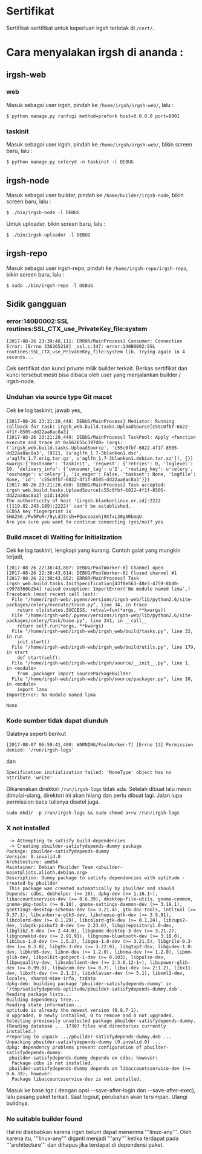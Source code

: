 # Sertifikat

Sertifikat-sertifikat untuk keperluan irgsh terletak di `/cert/`.

# Cara menyalakan irgsh di ananda :

## irgsh-web

### web

Masuk sebagai user irgsh, pindah ke `/home/irgsh/irgsh-web/`, lalu :

```
$ python manage.py runfcgi method=prefork host=0.0.0.0 port=8001
```

### taskinit

Masuk sebagai user irgsh, pindah ke `/home/irgsh/irgsh-web/`, bikin screen baru, lalu :

```
$ python manage.py celeryd -n taskinit -l DEBUG
```

## irgsh-node

Masuk sebagai user builder, pindah ke `/home/builder/irgsh-node`, bikin screen baru, lalu :

```
$ ./bin/irgsh-node -l DEBUG
```

Untuk uploader, bikin screen baru, lalu :

```
$ ./bin/irgsh-uploader -l DEBUG
```

## irgsh-repo
Masuk sebagai user irgsh-repo, pindah ke `/home/irgsh-repo/irgsh-repo`, bikin screen baru, lalu :

```
$ sudo ./bin/irgsh-repo -l DEBUG
```


## Sidik gangguan

### error:140B0002:SSL routines:SSL_CTX_use_PrivateKey_file:system

```
[2017-08-26 23:39:48,111: ERROR/MainProcess] Consumer: Connection Error: [Errno 336265218] _ssl.c:347: error:140B0002:SSL routines:SSL_CTX_use_PrivateKey_file:system lib. Trying again in 4 seconds...
```

Cek sertifikat dan kunci private milik builder terkait. Berkas sertifikat dan kunci tersebut mesti bisa dibaca oleh user yang menjalankan builder / irgsh-node.

### Unduhan via source type Git macet

Cek ke log taskinit, jawab yes, 

```
[2017-08-26 23:21:20,448: DEBUG/MainProcess] Mediator: Running callback for task: irgsh_web.build.tasks.UploadSource[c55c0fbf-6822-4f1f-8505-dd22aa8ac8a3]
[2017-08-26 23:21:20,449: DEBUG/MainProcess] TaskPool: Apply <function execute_and_trace at 0x562655c397d0> (args:('irgsh_web.build.tasks.UploadSource', 'c55c0fbf-6822-4f1f-8505-dd22aa8ac8a3', (9721, [u'aglfn_1.7-3blankon1.dsc', u'aglfn_1.7.orig.tar.gz', u'aglfn_1.7-3blankon1.debian.tar.xz']), {}) kwargs:{'hostname': 'taskinit', 'request': {'retries': 0, 'loglevel': 10, 'delivery_info': {'consumer_tag': u'2', 'routing_key': u'celery', 'exchange': u'celery'}, 'is_eager': False, 'taskset': None, 'logfile': None, 'id': 'c55c0fbf-6822-4f1f-8505-dd22aa8ac8a3'}})
[2017-08-26 23:21:20,450: DEBUG/MainProcess] Task accepted: irgsh_web.build.tasks.UploadSource[c55c0fbf-6822-4f1f-8505-dd22aa8ac8a3] pid:14269
The authenticity of host '[irgsh.blankonlinux.or.id]:2222 ([119.82.243.189]:2222)' can't be established.
ECDSA key fingerprint is SHA256:/Pw5PuRr/9yLdJ3rsh+PQocooznhj9XfxL30gARbmqU.
Are you sure you want to continue connecting (yes/no)? yes
```

### Build macet di Waiting for Initialization

Cek ke log taskinit, lengkapi yang kurang. Contoh galat yang mungkin terjadi, 

```
[2017-08-26 22:38:43,807: DEBUG/PoolWorker-8] Channel open
[2017-08-26 22:38:43,814: DEBUG/PoolWorker-8] Closed channel #1
[2017-08-26 22:38:43,852: ERROR/MainProcess] Task irgsh_web.build.tasks.InitSpecification[43f0e563-48e3-4759-8bd0-c9978360b2b4] raised exception: ImportError('No module named lzma',)
Traceback (most recent call last):
  File "/home/irgsh-web/.pyenv/versions/irgsh-web/lib/python2.6/site-packages/celery/execute/trace.py", line 34, in trace
    return cls(states.SUCCESS, retval=fun(*args, **kwargs))
  File "/home/irgsh-web/.pyenv/versions/irgsh-web/lib/python2.6/site-packages/celery/task/base.py", line 241, in __call__
    return self.run(*args, **kwargs)
  File "/home/irgsh-web/irgsh-web/irgsh_web/build/tasks.py", line 33, in run
    init.start()
  File "/home/irgsh-web/irgsh-web/irgsh_web/build/utils.py", line 179, in start
    def start(self):
  File "/home/irgsh-web/irgsh-web/irgsh/source/__init__.py", line 1, in <module>
    from .packager import SourcePackageBuilder
  File "/home/irgsh-web/irgsh-web/irgsh/source/packager.py", line 10, in <module>
    import lzma
ImportError: No module named lzma

None
```

### Kode sumber tidak dapat diunduh

Galatnya seperti berikut

```
[2017-08-07 06:59:41,400: WARNING/PoolWorker-7] [Errno 13] Permission denied: '/run/irgsh-logs'
```
dan 
```
Specification initialization failed: 'NoneType' object has no attribute 'write'
```

Dikarenakan direktori `/run/irgsh-logs` tidak ada. Setelah dibuat lalu mesin dimulai-ulang, direktori ini akan hilang dan perlu dibuat lagi. Jalan lupa permission baca tulisnya disetel juga.

```
sudo mkdir -p /run/irgsh-logs && sudo chmod a+rw /run/irgsh-logs
```


### X not installed

```
 -> Attempting to satisfy build-dependencies
 -> Creating pbuilder-satisfydepends-dummy package
Package: pbuilder-satisfydepends-dummy
Version: 0.invalid.0
Architecture: amd64
Maintainer: Debian Pbuilder Team <pbuilder-maint@lists.alioth.debian.org>
Description: Dummy package to satisfy dependencies with aptitude - created by pbuilder
 This package was created automatically by pbuilder and should
Depends: cdbs, debhelper (>= 10), dpkg-dev (>= 1.16.1~), libaccountsservice-dev (>= 0.6.39), desktop-file-utils, gnome-common, gnome-pkg-tools (>= 0.10), gnome-settings-daemon-dev (>= 3.19.1), gsettings-desktop-schemas-dev (>= 3.21.4), gtk-doc-tools, intltool (>= 0.37.1), libcanberra-gtk3-dev, libcheese-gtk-dev (>= 3.5.91), libcolord-dev (>= 0.1.29), libcolord-gtk-dev (>= 0.1.24), libcups2-dev, libgdk-pixbuf2.0-dev (>= 2.23.0), libgirepository1.0-dev, libglib2.0-dev (>= 2.44.0), libgnome-desktop-3-dev (>= 3.21.2), libgnomekbd-dev (>= 2.91.91), libgnome-bluetooth-dev (>= 3.18.0), libibus-1.0-dev (>= 1.5.2), libgoa-1.0-dev (>= 3.21.5), libgrilo-0.3-dev (>= 0.3.0), libgtk-3-dev (>= 3.22.0), libgtop2-dev, libgudev-1.0-dev, libkrb5-dev, libnm-dev (>= 1.2.0), libnma-dev (>= 1.2.0), libmm-glib-dev, libpolkit-gobject-1-dev (>= 0.103), libpulse-dev, libpwquality-dev, libsmbclient-dev (>= 2:3.6.12-1~), libupower-glib-dev (>= 0.99.0), libwacom-dev (>= 0.7), libxi-dev (>= 2:1.2), libx11-dev, libxft-dev (>= 2.1.2), libxklavier-dev (>= 5.1), libxml2-dev, locales, shared-mime-info, tzdata
dpkg-deb: building package 'pbuilder-satisfydepends-dummy' in '/tmp/satisfydepends-aptitude/pbuilder-satisfydepends-dummy.deb'.
Reading package lists...
Building dependency tree...
Reading state information...
aptitude is already the newest version (0.8.7-1).
0 upgraded, 0 newly installed, 0 to remove and 0 not upgraded.
Selecting previously unselected package pbuilder-satisfydepends-dummy.
(Reading database ... 17307 files and directories currently installed.)
Preparing to unpack .../pbuilder-satisfydepends-dummy.deb ...
Unpacking pbuilder-satisfydepends-dummy (0.invalid.0) ...
dpkg: dependency problems prevent configuration of pbuilder-satisfydepends-dummy:
 pbuilder-satisfydepends-dummy depends on cdbs; however:
  Package cdbs is not installed.
 pbuilder-satisfydepends-dummy depends on libaccountsservice-dev (>= 0.6.39); however:
  Package libaccountsservice-dev is not installed.
```

Masuk ke base.tgz ( dengan opsi --save-after-login dan --save-after-exec), lalu pasang paket terkait. Saat logout, perubahan akan tersimpan. Ulangi buildnya.

### No suitable builder found

Hal ini disebabkan karena irgsh belum dapat menerima '''linux-any'''. Oleh karena itu, '''linux-any''' diganti menjadi '''any''' ketika terdapat pada '''architecture''' dan dihapus jika terdapat di dependensi paket.

